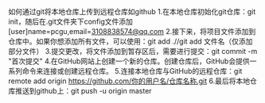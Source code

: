 如何通过git将本地仓库上传到远程仓库如github
1.在本地仓库初始化git仓库：git init，随后在.git文件夹下config文件添加[user]name=pcgu,email=3108838574@qq.com
2.接下来，将项目文件添加到仓库中。如果你想添加所有文件，可以使用：git add .//git add 文件名（仅添加部分文件）
3.提交更改，将文件添加到暂存区后，需要进行提交：git commit -m "首次提交"
4.在GitHub网站上创建一个新的仓库。创建仓库后，GitHub会提供一系列命令来连接或创建远程仓库。
5.连接本地仓库与GitHub的远程仓库：git remote add origin https://github.com/你的用户名/仓库名称.git
6.最后将本地仓库推送到github上：git push -u origin master
